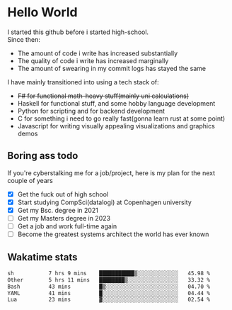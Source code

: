 # Hello World

I started this github before i started high-school.  
Since then:
- The amount of code i write has increased substantially
- The quality of code i write has increased marginally
- The amount of swearing in my commit logs has stayed the same

I have mainly transitioned into using a tech stack of:
- ~~F# for functional math-heavy stuff(mainly uni calculations)~~
- Haskell for functional stuff, and some hobby language development
- Python for scripting and for backend development
- C for something i need to go really fast(gonna learn rust at some point)
- Javascript for writing visually appealing visualizations and graphics demos

## Boring ass todo
If you're cyberstalking me for a job/project, here is my plan for the next couple of years
- [x] Get the fuck out of high school
- [x] Start studying CompSci(datalogi) at Copenhagen university
- [x] Get my Bsc. degree in 2021
- [ ] Get my Masters degree in 2023
- [ ] Get a job and work full-time again
- [ ] Become the greatest systems architect the world has ever known

## Wakatime stats
<!--START_SECTION:waka-->

```txt
sh           7 hrs 9 mins    ███████████▒░░░░░░░░░░░░░   45.98 %
Other        5 hrs 11 mins   ████████▒░░░░░░░░░░░░░░░░   33.32 %
Bash         43 mins         █▒░░░░░░░░░░░░░░░░░░░░░░░   04.70 %
YAML         41 mins         █░░░░░░░░░░░░░░░░░░░░░░░░   04.44 %
Lua          23 mins         ▓░░░░░░░░░░░░░░░░░░░░░░░░   02.54 %
```

<!--END_SECTION:waka-->
